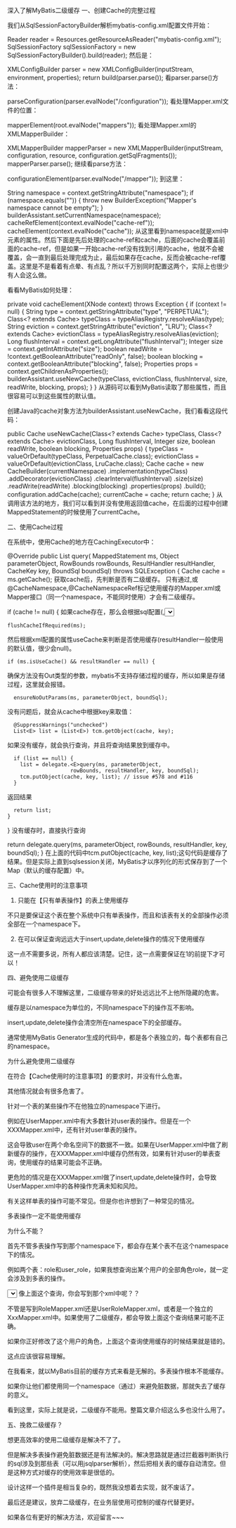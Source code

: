 深入了解MyBatis二级缓存
一、创建Cache的完整过程

我们从SqlSessionFactoryBuilder解析mybatis-config.xml配置文件开始：

Reader reader = Resources.getResourceAsReader("mybatis-config.xml");
SqlSessionFactory sqlSessionFactory = new SqlSessionFactoryBuilder().build(reader);
然后是：

XMLConfigBuilder parser = new XMLConfigBuilder(inputStream, environment, properties);
return build(parser.parse());
看parser.parse()方法：

parseConfiguration(parser.evalNode("/configuration"));
看处理Mapper.xml文件的位置：

mapperElement(root.evalNode("mappers"));
看处理Mapper.xml的XMLMapperBuilder：

XMLMapperBuilder mapperParser = new XMLMapperBuilder(inputStream, configuration, 
                    resource, configuration.getSqlFragments());
mapperParser.parse();
继续看parse方法：

configurationElement(parser.evalNode("/mapper"));
到这里：

String namespace = context.getStringAttribute("namespace");
if (namespace.equals("")) {
     throw new BuilderException("Mapper's namespace cannot be empty");
}
builderAssistant.setCurrentNamespace(namespace);
cacheRefElement(context.evalNode("cache-ref"));
cacheElement(context.evalNode("cache"));
从这里看到namespace就是xml中<mapper>元素的属性。然后下面是先后处理的cache-ref和cache，后面的cache会覆盖前面的cache-ref，但是如果一开始cache-ref没有找到引用的cache，他就不会被覆盖，会一直到最后处理完成为止，最后如果存在cache，反而会被cache-ref覆盖。这里是不是看着有点晕、有点乱？所以千万别同时配置这两个，实际上也很少有人会这么做。

看看MyBatis如何处理<cache/>：

private void cacheElement(XNode context) throws Exception {
    if (context != null) {
        String type = context.getStringAttribute("type", "PERPETUAL");
        Class<? extends Cache> typeClass = typeAliasRegistry.resolveAlias(type);
        String eviction = context.getStringAttribute("eviction", "LRU");
        Class<? extends Cache> evictionClass = typeAliasRegistry.resolveAlias(eviction);
        Long flushInterval = context.getLongAttribute("flushInterval");
        Integer size = context.getIntAttribute("size");
        boolean readWrite = !context.getBooleanAttribute("readOnly", false);
        boolean blocking = context.getBooleanAttribute("blocking", false);
        Properties props = context.getChildrenAsProperties();
        builderAssistant.useNewCache(typeClass, evictionClass,
                         flushInterval, size, readWrite, blocking, props);
    }
}
从源码可以看到MyBatis读取了那些属性，而且很容易可以到这些属性的默认值。

创建Java的cache对象方法为builderAssistant.useNewCache，我们看看这段代码：

public Cache useNewCache(Class<? extends Cache> typeClass,
                         Class<? extends Cache> evictionClass,
                         Long flushInterval,
                         Integer size,
                         boolean readWrite,
                         boolean blocking,
                         Properties props) {
    typeClass = valueOrDefault(typeClass, PerpetualCache.class);
    evictionClass = valueOrDefault(evictionClass, LruCache.class);
    Cache cache = new CacheBuilder(currentNamespace)
            .implementation(typeClass)
            .addDecorator(evictionClass)
            .clearInterval(flushInterval)
            .size(size)
            .readWrite(readWrite)
            .blocking(blocking)
            .properties(props)
            .build();
    configuration.addCache(cache);
    currentCache = cache;
    return cache;
}
从调用该方法的地方，我们可以看到并没有使用返回值cache，在后面的过程中创建MappedStatement的时候使用了currentCache。

二、使用Cache过程

在系统中，使用Cache的地方在CachingExecutor中：

@Override
public <E> List<E> query(
        MappedStatement ms, Object parameterObject, 
        RowBounds rowBounds, ResultHandler resultHandler, 
        CacheKey key, BoundSql boundSql) throws SQLException {
  Cache cache = ms.getCache();
获取cache后，先判断是否有二级缓存。 
只有通过<cache/>,<cache-ref/>或@CacheNamespace,@CacheNamespaceRef标记使用缓存的Mapper.xml或Mapper接口（同一个namespace，不能同时使用）才会有二级缓存。

  if (cache != null) {
如果cache存在，那么会根据sql配置(<insert>,<select>,<update>,<delete>的flushCache属性来确定是否清空缓存。

    flushCacheIfRequired(ms);
然后根据xml配置的属性useCache来判断是否使用缓存(resultHandler一般使用的默认值，很少会null)。

    if (ms.isUseCache() && resultHandler == null) {
确保方法没有Out类型的参数，mybatis不支持存储过程的缓存，所以如果是存储过程，这里就会报错。

      ensureNoOutParams(ms, parameterObject, boundSql);
没有问题后，就会从cache中根据key来取值：

      @SuppressWarnings("unchecked")
      List<E> list = (List<E>) tcm.getObject(cache, key);
如果没有缓存，就会执行查询，并且将查询结果放到缓存中。

      if (list == null) {
        list = delegate.<E>query(ms, parameterObject, 
                        rowBounds, resultHandler, key, boundSql);
        tcm.putObject(cache, key, list); // issue #578 and #116
      }
返回结果

      return list;
    }
  }
没有缓存时，直接执行查询

  return delegate.<E>query(ms, parameterObject, rowBounds, resultHandler, key, boundSql);
}
在上面的代码中tcm.putObject(cache, key, list);这句代码是缓存了结果。但是实际上直到sqlsession关闭，MyBatis才以序列化的形式保存到了一个Map（默认的缓存配置）中。



三、Cache使用时的注意事项

1. 只能在【只有单表操作】的表上使用缓存

不只是要保证这个表在整个系统中只有单表操作，而且和该表有关的全部操作必须全部在一个namespace下。

2. 在可以保证查询远远大于insert,update,delete操作的情况下使用缓存

这一点不需要多说，所有人都应该清楚。记住，这一点需要保证在1的前提下才可以！ 


四、避免使用二级缓存

可能会有很多人不理解这里，二级缓存带来的好处远远比不上他所隐藏的危害。

缓存是以namespace为单位的，不同namespace下的操作互不影响。

insert,update,delete操作会清空所在namespace下的全部缓存。

通常使用MyBatis Generator生成的代码中，都是各个表独立的，每个表都有自己的namespace。

为什么避免使用二级缓存

在符合【Cache使用时的注意事项】的要求时，并没有什么危害。

其他情况就会有很多危害了。

针对一个表的某些操作不在他独立的namespace下进行。

例如在UserMapper.xml中有大多数针对user表的操作。但是在一个XXXMapper.xml中，还有针对user单表的操作。

这会导致user在两个命名空间下的数据不一致。如果在UserMapper.xml中做了刷新缓存的操作，在XXXMapper.xml中缓存仍然有效，如果有针对user的单表查询，使用缓存的结果可能会不正确。

更危险的情况是在XXXMapper.xml做了insert,update,delete操作时，会导致UserMapper.xml中的各种操作充满未知和风险。

有关这样单表的操作可能不常见。但是你也许想到了一种常见的情况。

多表操作一定不能使用缓存

为什么不能？

首先不管多表操作写到那个namespace下，都会存在某个表不在这个namespace下的情况。

例如两个表：role和user_role，如果我想查询出某个用户的全部角色role，就一定会涉及到多表的操作。

<select id="selectUserRoles" resultType="UserRoleVO">
    select * from user_role a,role b where a.roleid = b.roleid and a.userid = #{userid}
</select>
像上面这个查询，你会写到那个xml中呢？？

不管是写到RoleMapper.xml还是UserRoleMapper.xml，或者是一个独立的XxxMapper.xml中。如果使用了二级缓存，都会导致上面这个查询结果可能不正确。

如果你正好修改了这个用户的角色，上面这个查询使用缓存的时候结果就是错的。

这点应该很容易理解。

在我看来，就以MyBatis目前的缓存方式来看是无解的。多表操作根本不能缓存。

如果你让他们都使用同一个namespace（通过<cache-ref>）来避免脏数据，那就失去了缓存的意义。

看到这里，实际上就是说，二级缓存不能用。整篇文章介绍这么多也没什么用了。



五、挽救二级缓存？

想更高效率的使用二级缓存是解决不了了。

但是解决多表操作避免脏数据还是有法解决的。解决思路就是通过拦截器判断执行的sql涉及到那些表（可以用jsqlparser解析），然后把相关表的缓存自动清空。但是这种方式对缓存的使用效率是很低的。

设计这样一个插件是相当复杂的，既然我没想着去实现，就不废话了。

最后还是建议，放弃二级缓存，在业务层使用可控制的缓存代替更好。

如果各位有更好的解决方法，欢迎留言~~~